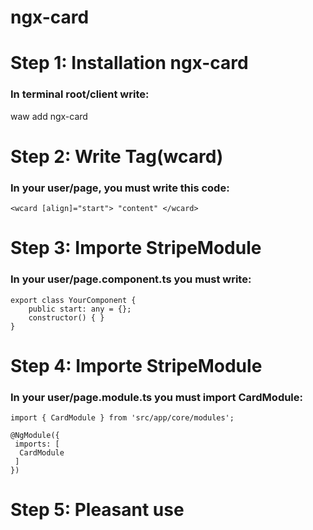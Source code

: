 # ngx-card

# Step 1: Installation ngx-card
### In terminal root/client write:
waw add ngx-card

# Step 2: Write Tag(wcard)
###  In your user/page, you must write this code:
```
<wcard [align]="start"> "content" </wcard>
```

# Step 3: Importe StripeModule
### In your user/page.component.ts you must write:
```
export class YourComponent {
	public start: any = {};
	constructor() { }
}
```

# Step 4: Importe StripeModule
### In your user/page.module.ts you must import CardModule:
```
import { CardModule } from 'src/app/core/modules';

@NgModule({
 imports: [
  CardModule
 ]
})
```

# Step 5: Pleasant use
